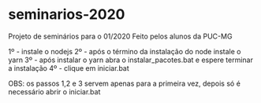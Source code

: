# seminarios-2020

Projeto de seminários para o 01/2020
Feito pelos alunos da PUC-MG

1º - instale o nodejs
2º - após o término da instalação do node instale o yarn
3º - após instalar o yarn abra o  instalar_pacotes.bat e espere terminar a instalação
4º - clique em iniciar.bat

OBS: os passos 1,2 e 3 servem apenas para a primeira vez, depois só é necessário abrir o iniciar.bat
